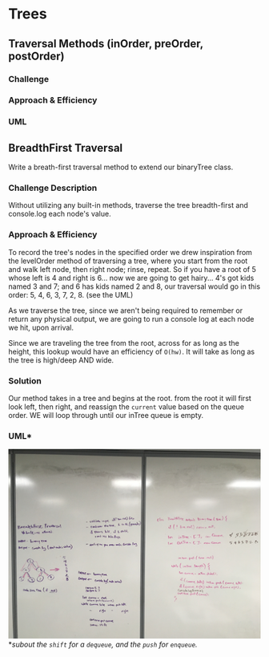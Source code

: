 # Trees
<!-- Short summary or background information -->

## Traversal Methods (inOrder, preOrder, postOrder)

### Challenge
<!-- Description of the challenge -->

### Approach & Efficiency
<!-- What approach did you take? Why? What is the Big O space/time for this approach? -->

### UML
<!-- Description of each method publicly available in each of your trees -->


## BreadthFirst Traversal
Write a breath-first traversal method to extend our binaryTree class. 

### Challenge Description
Without utilizing any built-in methods, traverse the tree breadth-first and console.log each node's value.

### Approach & Efficiency
To record the tree's nodes in the specified order we drew inspiration from the levelOrder method of traversing a tree, where you start from the root and walk left node, then right node; rinse, repeat. So if you have a root of 5 whose left is 4 and right is 6... now we are going to get hairy... 4's got kids named 3 and 7; and 6 has kids named 2 and 8, our traversal would go in this order: 5, 4, 6, 3, 7, 2, 8. (see the UML)

As we traverse the tree, since we aren't being required to remember or return any physical output, we are going to run a console log at each node we hit, upon arrival.

Since we are traveling the tree from the root, across for as long as the height, this lookup would have an efficiency of `O(hw)`. It will take as long as the tree is high/deep AND wide.

### Solution
Our method takes in a tree and begins at the root. from the root it will first look left, then right, and reassign the `current` value based on the queue order. WE will loop through until our inTree queue is empty.

### UML*
![whiteboarding for the breadth traversal](./breadthuml.jpg)
**subout the `shift` for a `dequeue`, and the `push` for  `enqueue`.* 
